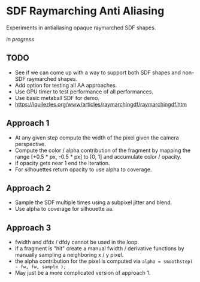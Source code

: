 # SDF Raymarching Anti Aliasing

Experiments in antialiasing opaque raymarched SDF shapes.

_in progress_

## TODO

- See if we can come up with a way to support both SDF shapes and non-SDF raymarched shapes.
- Add option for testing all AA approaches.
- Use GPU timer to test performance of all performances.
- Use basic metaball SDF for demo.
- https://iquilezles.org/www/articles/raymarchingdf/raymarchingdf.htm

## Approach 1

- At any given step compute the width of the pixel given the camera perspective.
- Compute the color / alpha contribution of the fragment by mapping the range [+0.5 * px, -0.5 * px] to [0, 1] and accumulate color / opacity.
- if opacity gets near 1 end the iteration.
- For silhouettes return opacity to use alpha to coverage.

## Approach 2

- Sample the SDF multiple times using a subpixel jitter and blend.
- Use alpha to coverage for silhouette aa.

## Approach 3

- fwidth and dfdx / dfdy cannot be used in the loop.
- if a fragment is "hit" create a manual fwidth / derivative functions by manually sampling a neighboring x / y pixel.
- the alpha contribution for the pixel is computed via `alpha = smoothstep( - fw, fw, sample );`
- May just be a more complicated version of approach 1. 

